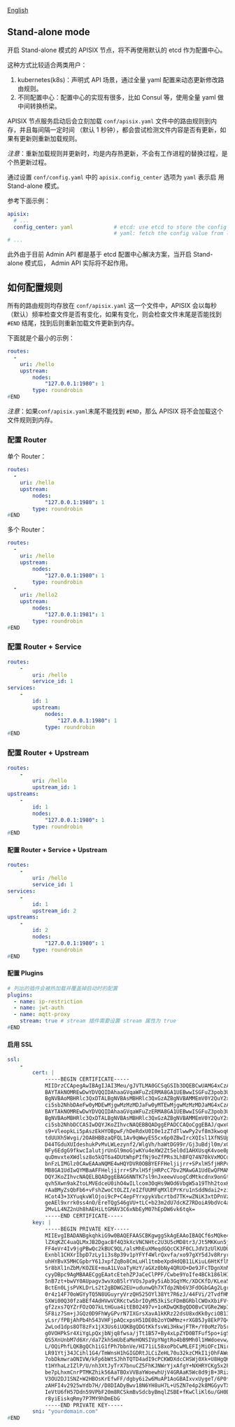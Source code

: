 <!--
#
# Licensed to the Apache Software Foundation (ASF) under one or more
# contributor license agreements.  See the NOTICE file distributed with
# this work for additional information regarding copyright ownership.
# The ASF licenses this file to You under the Apache License, Version 2.0
# (the "License"); you may not use this file except in compliance with
# the License.  You may obtain a copy of the License at
#
#     http://www.apache.org/licenses/LICENSE-2.0
#
# Unless required by applicable law or agreed to in writing, software
# distributed under the License is distributed on an "AS IS" BASIS,
# WITHOUT WARRANTIES OR CONDITIONS OF ANY KIND, either express or implied.
# See the License for the specific language governing permissions and
# limitations under the License.
#
-->

[English](../stand-alone.md)

## Stand-alone mode

开启 Stand-alone 模式的 APISIX 节点，将不再使用默认的 etcd 作为配置中心。

这种方式比较适合两类用户：

1. kubernetes(k8s)：声明式 API 场景，通过全量 yaml 配置来动态更新修改路由规则。
2. 不同配置中心：配置中心的实现有很多，比如 Consul 等，使用全量 yaml 做中间转换桥梁。

APISIX 节点服务启动后会立刻加载 `conf/apisix.yaml` 文件中的路由规则到内存，并且每间隔一定时间
（默认 1 秒钟），都会尝试检测文件内容是否有更新，如果有更新则重新加载规则。

*注意*：重新加载规则并更新时，均是内存热更新，不会有工作进程的替换过程，是个热更新过程。

通过设置 `conf/config.yaml` 中的 `apisix.config_center` 选项为 `yaml` 表示启
用 Stand-alone 模式。

参考下面示例：

```yaml
apisix:
  # ...
  config_center: yaml             # etcd: use etcd to store the config value
                                  # yaml: fetch the config value from local yaml file `/your_path/conf/apisix.yaml`
# ...
```

此外由于目前 Admin API 都是基于 etcd 配置中心解决方案，当开启 Stand-alone 模式后，
Admin API 实际将不起作用。

## 如何配置规则

所有的路由规则均存放在 `conf/apisix.yaml` 这一个文件中，APISIX 会以每秒（默认）频率检查文件是否有变化，如果有变化，则会检查文件末尾是否能找到 `#END` 结尾，找到后则重新加载文件更新到内存。

下面就是个最小的示例：

```yaml
routes:
  -
    uri: /hello
    upstream:
        nodes:
            "127.0.0.1:1980": 1
        type: roundrobin
#END
```

*注意*：如果`conf/apisix.yaml`末尾不能找到 `#END`，那么 APISIX 将不会加载这个文件规则到内存。

### 配置 Router

单个 Router：

```yaml
routes:
  -
    uri: /hello
    upstream:
        nodes:
            "127.0.0.1:1980": 1
        type: roundrobin
#END
```

多个 Router：

```yaml
routes:
  -
    uri: /hello
    upstream:
        nodes:
            "127.0.0.1:1980": 1
        type: roundrobin
  -
    uri: /hello2
    upstream:
        nodes:
            "127.0.0.1:1981": 1
        type: roundrobin
#END
```

### 配置 Router + Service

```yml
routes:
    -
        uri: /hello
        service_id: 1
services:
    -
        id: 1
        upstream:
            nodes:
                "127.0.0.1:1980": 1
            type: roundrobin
#END
```

### 配置 Router + Upstream

```yml
routes:
    -
        uri: /hello
        upstream_id: 1
upstreams:
    -
        id: 1
        nodes:
            "127.0.0.1:1980": 1
        type: roundrobin
#END
```

#### 配置 Router + Service + Upstream

```yml
routes:
    -
        uri: /hello
        service_id: 1
services:
    -
        id: 1
        upstream_id: 2
upstreams:
    -
        id: 2
        nodes:
            "127.0.0.1:1980": 1
        type: roundrobin
#END
```

#### 配置 Plugins

```yml
# 列出的插件会被热加载并覆盖掉启动时的配置
plugins:
  - name: ip-restriction
  - name: jwt-auth
  - name: mqtt-proxy
    stream: true # stream 插件需要设置 stream 属性为 true
#END
```

#### 启用 SSL

```yml
ssl:
    -
        cert: |
            -----BEGIN CERTIFICATE-----
            MIIDrzCCApegAwIBAgIJAI3Meu/gJVTLMA0GCSqGSIb3DQEBCwUAMG4xCzAJBgNV
            BAYTAkNOMREwDwYDVQQIDAhaaGVqaWFuZzERMA8GA1UEBwwISGFuZ3pob3UxDTAL
            BgNVBAoMBHRlc3QxDTALBgNVBAsMBHRlc3QxGzAZBgNVBAMMEmV0Y2QuY2x1c3Rl
            ci5sb2NhbDAeFw0yMDEwMjgwMzMzMDJaFw0yMTEwMjgwMzMzMDJaMG4xCzAJBgNV
            BAYTAkNOMREwDwYDVQQIDAhaaGVqaWFuZzERMA8GA1UEBwwISGFuZ3pob3UxDTAL
            BgNVBAoMBHRlc3QxDTALBgNVBAsMBHRlc3QxGzAZBgNVBAMMEmV0Y2QuY2x1c3Rl
            ci5sb2NhbDCCASIwDQYJKoZIhvcNAQEBBQADggEPADCCAQoCggEBAJ/qwxCR7g5S
            s9+VleopkLi5pAszEkHYOBpwF/hDeRdxU0I0e1zZTdTlwwPy2vf8m3kwoq6fmNCt
            tdUUXh5Wvgi/2OA8HBBzaQFQL1Av9qWwyES5cx6p0ZBwIrcXQIsl1XfNSUpQNTSS
            D44TGduXUIdeshukPvMvLWLezynf2/WlgVh/haWtDG99r/Gj3uBdjl0m/xGvKvIv
            NFy6EdgG9fkwcIalutjrUnGl9moGjwKYu4eXW2Zt5el0d1AHXUsqK4voe0p+U2Nz
            quDmvxteXWdlsz8o5kQT6a4DUtWhpPIfNj9oZfPRs3LhBFQ74N70kVxMOCdec1lU
            bnFzLIMGlz0CAwEAAaNQME4wHQYDVR0OBBYEFFHeljijrr+SPxlH5fjHRPcC7bv2
            MB8GA1UdIwQYMBaAFFHeljijrr+SPxlH5fjHRPcC7bv2MAwGA1UdEwQFMAMBAf8w
            DQYJKoZIhvcNAQELBQADggEBAG6NNTK7sl9nJxeewVuogCdMtkcdnx9onGtCOeiQ
            qvh5Xwn9akZtoLMVEdceU0ihO4wILlcom3OqHs9WOd6VbgW5a19Thh2toxKidHz5
            rAaBMyZsQbFb6+vFshZwoCtOLZI/eIZfUUMFqMXlEPrKru1nSddNdai2+zi5rEnM
            HCot43+3XYuqkvWlOjoi9cP+C4epFYrxpykVbcrtbd7TK+wZNiK3xtDPnVzjdNWL
            geAEl9xrrk0ss4nO/EreTQgS46gVU+tLC+b23m2dU7dcKZ7RDoiA9bdVc4a2IsaS
            2MvLL4NZ2nUh8hAEHiLtGMAV3C6xNbEyM07hEpDW6vk6tqk=
            -----END CERTIFICATE-----
        key: |
            -----BEGIN PRIVATE KEY-----
            MIIEvgIBADANBgkqhkiG9w0BAQEFAASCBKgwggSkAgEAAoIBAQCf6sMQke4OUrPf
            lZXqKZC4uaQLMxJB2DgacBf4Q3kXcVNCNHtc2U3U5cMD8tr3/Jt5MKKun5jQrbXV
            FF4eVr4Iv9jgPBwQc2kBUC9QL/alsMhEuXMeqdGQcCK3F0CLJdV3zUlKUDU0kg+O
            Exnbl1CHXrIbpD7zLy1i3s8p39v1pYFYf4WlrQxvfa/xo97gXY5dJv8RryryLzRc
            uhHYBvX5MHCGpbrY61JxpfZqBo8CmLuHl1tmbeXpdHdQB11LKiuL6HtKflNjc6rg
            5r8bXl1nZbM/KOZEE+muA1LVoaTyHzY/aGXz0bNy4QRUO+De9JFcTDgnXnNZVG5x
            cyyDBpc9AgMBAAECggEAatcEtehZPJaCeClPPF/Cwbe9YoIfe4BCk186lHI3z7K1
            5nB7zt+bwVY0AUpagv3wvXoB5lrYVOsJpa9y5iAb3GqYMc/XDCKfD/KLea5hwfcn
            BctEn0LjsPVKLDrLs2t2gBDWG2EU+udunwQh7XTdp2Nb6V3FdOGbGAg2LgrSwP1g
            0r4z14F70oWGYyTQ5N8UGuyryVrzQH525OYl38Yt7R6zJ/44FVi/2TvdfHM5ss39
            SXWi00Q30fzaBEf4AdHVwVCRKctwSbrIOyM53kiScFDmBGRblCWOxXbiFV+d3bjX
            gf2zxs7QYZrFOzOO7kLtHGua4itEB02497v+1oKDwQKBgQDOBvCVGRe2WpItOLnj
            SF8iz7Sm+jJGQz0D9FhWyGPvrN7IXGrsXavA1kKRz22dsU8xdKk0yciOB13Wb5y6
            yLsr/fPBjAhPb4h543VHFjpAQcxpsH51DE0b2oYOWMmz+rXGB5Jy8EkP7Q4njIsc
            2wLod1dps8OT8zFx1jX3Us6iUQKBgQDGtKkfsvWi3HkwjFTR+/Y0oMz7bSruE5Z8
            g0VOHPkSr4XiYgLpQxjbNjq8fwsa/jTt1B57+By4xLpZYD0BTFuf5po+igSZhH8s
            QS5XnUnbM7d6Xr/da7ZkhSmUbEaMeHONSIVpYNgtRo4bB9Mh0l1HWdoevw/w5Ryt
            L/OQiPhfLQKBgQCh1iG1fPh7bbnVe/HI71iL58xoPbCwMLEFIjMiOFcINirqCG6V
            LR91Ytj34JCihl1G4/TmWnsH1hGIGDRtJLCiZeHL70u32kzCMkI1jOhFAWqoutMa
            7obDkmwraONIVW/kFp6bWtSJhhTQTD4adI9cPCKWDXdcCHSWj0Xk+U8HgQKBgBng
            t1HYhaLzIZlP/U/nh3XtJyTrX7bnuCZ5FhKJNWrYjxAfgY+NXHRYCKg5x2F5j70V
            be7pLhxmCnrPTMKZhik56AaTBOxVVBaYWoewhUjV4GRAaK5Wc8d9jB+3RizPFwVk
            V3OU2DJ1SNZ+W2HBOsKrEfwFF/dgby6i2w6MuAP1AoGBAIxvxUygeT/6P0fHN22P
            zAHFI4v2925wYdb7H//D8DIADyBwv18N6YH8uH7L+USZN7e4p2k8MGGyvTXeC6aX
            IeVtU6fH57Ddn59VPbF20m8RCSkmBvSdcbyBmqlZSBE+fKwCliKl6u/GH0BNAWKz
            r8yiEiskqRmy7P7MY9hDmEbG
            -----END PRIVATE KEY-----
        sni: "yourdomain.com"
#END
```
